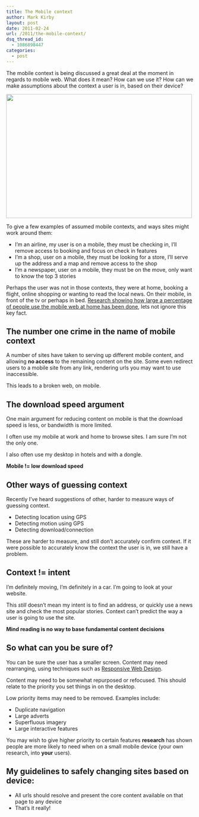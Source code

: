 ```yaml
---
title: The Mobile context
author: Mark Kirby
layout: post
date: 2011-02-24
url: /2011/the-mobile-context/
dsq_thread_id:
  - 1086898447
categories:
  - post
---
```

The mobile context is being discussed a great deal at the moment in regards to mobile web. What does it mean? How can we use it? How can we make assumptions about the context a user is in, based on their device?

[<img class="alignnone size-full wp-image-856" title="IMG_2928" src="http://mark-kirby.co.uk/wp-content/uploads/2011/02/4025098447_59668094b3.jpeg" alt="" width="500" height="333" />][1]

To give a few examples of assumed mobile contexts, and ways sites might work around them:

  * I&#8217;m an airline, my user is on a mobile, they must be checking in, I&#8217;ll remove access to booking and focus on check in features
  * I&#8217;m a shop, user on a mobile, they must be looking for a store, I&#8217;ll serve up the address and a map and remove access to the shop
  * I&#8217;m a newspaper, user on a mobile, they must be on the move, only want to know the top 3 stories

Perhaps the user was not in those contexts, they were at home, booking a flight, online shopping or wanting to read the local news. On their mobile, in front of the tv or perhaps in bed. [Research showing how large a percentage of people use the mobile web at home has been done][2], lets not ignore this key fact.

## The number one crime in the name of mobile context

A number of sites have taken to serving up different mobile content, and allowing **no access** to the remaining content on the site. Some even redirect users to a mobile site from any link, rendering urls you may want to use inaccessible.

This leads to a broken web, on mobile.

## The download speed argument

One main argument for reducing content on mobile is that the download speed is less, or bandwidth is more limited.

I often use my mobile at work and home to browse sites. I am sure I&#8217;m not the only one.

I also often use my desktop in hotels and with a dongle.

**Mobile != low download speed**

## Other ways of guessing context

Recently I&#8217;ve heard suggestions of other, harder to measure ways of guessing context.

  * Detecting location using GPS
  * Detecting motion using GPS
  * Detecting download/connection

These are harder to measure, and still don&#8217;t accurately confirm context. If it were possible to accurately know the context the user is in, we still have a problem.

## Context != intent

I&#8217;m definitely moving, I&#8217;m definitely in a car. I&#8217;m going to look at your website.

This *still* doesn&#8217;t mean my intent is to find an address, or quickly use a news site and check the most popular stories. Context can&#8217;t predict the way a user is going to use the site.

**Mind reading is no way to base fundamental content decisions**

## So what can you be sure of?

You can be sure the user has a smaller screen. Content may need rearranging, using techniques such as [Responsive Web Design][3].

Content may need to be somewhat repurposed or refocused. This should relate to the priority you set things in on the desktop.

Low priority items may need to be removed. Examples include:

  * Duplicate navigation
  * Large adverts
  * Superfluous imagery
  * Large interactive features

You may wish to give higher priority to certain features **research** has shown people are more likely to need when on a small mobile device (your own research, into **your** users).

## My guidelines to safely changing sites based on device:

  * All urls should resolve and present the core content available on that page to any device
  * That&#8217;s it really!

&nbsp;

 [1]: http://www.flickr.com/photos/sansharma/4025098447/
 [2]: http://thefonecast.com/News/tabid/62/EntryId/3602/Mobile-shopping-is-popular-when-watching-TV-says-Orange-UK-research.aspx
 [3]: http://www.alistapart.com/articles/responsive-web-design/